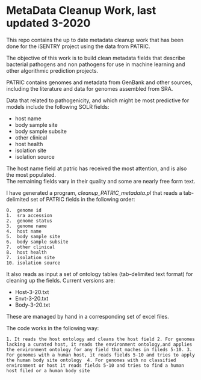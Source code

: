 

# MetaData Cleanup Work, last updated 3-2020

This repo contains the up to date metadata cleanup work that has been done for the iSENTRY project using the data from PATRIC.

The objective of this work is to build clean metadata fields that describe bacterial pathogens and non pathogens for use in machine learning and other algorithmic prediction projects. 

PATRIC contains genomes and metadata from GenBank and other sources, including the literature and data for genomes assembled from SRA.

Data that related to pathogenicity, and which might be most predictive for models include the following SOLR fields:

* host name
* body sample site
* body sample subsite
* other clinical
* host health
* isolation site
* isolation source

The host name field at patric has received the most attention, and is also the most populated.  
The remaining fields vary in their quality and some are nearly free form text. 

I have generated a program, *cleanup_PATRIC_metadata.pl* that reads a tab-delimited set of PATRIC fields in the following order:

	0.  genome id
	1.  sra accession
	2.  genome status
	3.  genome name
	4.  host name
	5.  body sample site
	6.  body sample subsite
	7.  other clinical
	8.  host health
	7.  isolation site
	10. isolation source
  
 It also reads as input a set of ontology tables (tab-delimited text format) for cleaning up the fields. Current versions are:  
 
 * Host-3-20.txt
 * Envt-3-20.txt
 * Body-3-20.txt
 
 These are managed by hand in a corresponding set of excel files. 
 
 The code works in the following way:

`1. It reads the host ontology and cleans the host field
2. For genomes lacking a curated host, it reads the environment ontology,and applies the environment ontology for any field that maches in fileds 5-10.
3. For genomes with a human host, it reads fields 5-10 and tries to apply the human body site ontology 
4. For genomes with no classified environment or host it reads fields 5-10 and tries to find a human host filed or a human body site`
 
 
 
 


